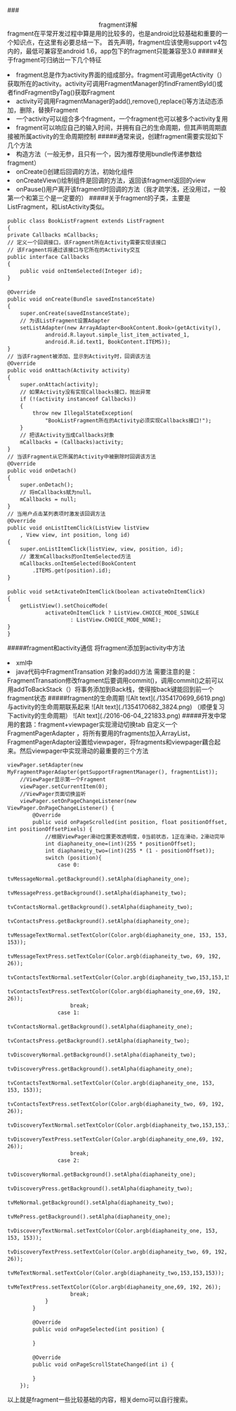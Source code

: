###<center>fragment详解</center>
fragment在平常开发过程中算是用的比较多的，也是android比较基础和重要的一个知识点，在这里有必要总结一下。
首先声明，fragment应该使用support v4包内的，最低可兼容至android 1.6，app包下的fragment只能兼容至3.0
#####关于fragment可归纳出一下几个特征
<li>fragment总是作为activity界面的组成部分。fragment可调用getActivity（）获取所在的activity。activity可调用FragmentManager的findFramentById()或者findFragmentByTag()获取Fragment
<li>activity可调用FragmentManager的add(),remove(),replace()等方法动态添加，删除，替换Fragment
<li>一个activity可以组合多个fragment，一个fragment也可以被多个activity复用
<li>fragment可以响应自己的输入时间，并拥有自己的生命周期，但其声明周期直接被所属activity的生命周期控制
#####通常来说，创建fragment需要实现如下几个方法
<li>构造方法（一般无参，且只有一个，因为推荐使用bundle传递参数给fragment）
<li>onCreate()创建后回调的方法，初始化组件
<li>onCreateView()绘制组件是回调的方法，返回该fragment返回的view
<li>onPause()用户离开该fragment时回调的方法（我才疏学浅，还没用过，一般第一个和第三个是一定要的）
#####关于fragment的子类，主要是ListFragment，和ListActivity类似。

    public class BookListFragment extends ListFragment
	{
	private Callbacks mCallbacks;
	// 定义一个回调接口，该Fragment所在Activity需要实现该接口
	// 该Fragment将通过该接口与它所在的Activity交互
	public interface Callbacks
	{
		public void onItemSelected(Integer id);
	}

	@Override
	public void onCreate(Bundle savedInstanceState)
	{
		super.onCreate(savedInstanceState);
		// 为该ListFragment设置Adapter
		setListAdapter(new ArrayAdapter<BookContent.Book>(getActivity(),
				android.R.layout.simple_list_item_activated_1,
				android.R.id.text1, BookContent.ITEMS));
	}
	// 当该Fragment被添加、显示到Activity时，回调该方法
	@Override
	public void onAttach(Activity activity)
	{
		super.onAttach(activity);
		// 如果Activity没有实现Callbacks接口，抛出异常
		if (!(activity instanceof Callbacks))
		{
			throw new IllegalStateException(
				"BookListFragment所在的Activity必须实现Callbacks接口!");
		}
		// 把该Activity当成Callbacks对象
		mCallbacks = (Callbacks)activity;
	}
	// 当该Fragment从它所属的Activity中被删除时回调该方法
	@Override
	public void onDetach()
	{
		super.onDetach();
		// 将mCallbacks赋为null。
		mCallbacks = null;
	}
	// 当用户点击某列表项时激发该回调方法
	@Override
	public void onListItemClick(ListView listView
		, View view, int position, long id)
	{
		super.onListItemClick(listView, view, position, id);
		// 激发mCallbacks的onItemSelected方法
		mCallbacks.onItemSelected(BookContent
			.ITEMS.get(position).id);
	}

	public void setActivateOnItemClick(boolean activateOnItemClick)
	{
		getListView().setChoiceMode(
				activateOnItemClick ? ListView.CHOICE_MODE_SINGLE
						: ListView.CHOICE_MODE_NONE);
	}
	}
#####fragment和activity通信
将fragment添加到activity中方法
<li>xml中<fragment.../>
<li>java代码中FragmentTransation
对象的add()方法
需要注意的是：FragmentTransation修改fragment后要调用commit()，调用commit()之前可以用addToBackStack（）将事务添加到Back栈，使得按back键能回到前一个fragment状态
#####fragment的生命周期
![Alt text](./1354170699_6619.png)
与activity的生命周期联系起来
![Alt text](./1354170682_3824.png)
（顺便复习下activity的生命周期）
![Alt text](./2016-06-04_221833.png)
#####开发中常用的套路：fragment+viewpager实现滑动切换tab
自定义一个FragmentPagerAdapter ，将所有要用的fragments加入ArrayList，FragmentPagerAdapter设置给viewpager，将fragments和viewpager藕合起来。然后viewpager中实现滑动的最重要的三个方法

    viewPager.setAdapter(new MyFragmentPagerAdapter(getSupportFragmentManager(), fragmentList));
        //ViewPager显示第一个Fragment
        viewPager.setCurrentItem(0);
        //ViewPager页面切换监听
        viewPager.setOnPageChangeListener(new ViewPager.OnPageChangeListener() {
            @Override
            public void onPageScrolled(int position, float positionOffset, int positionOffsetPixels) {
                //根据ViewPager滑动位置更改透明度，0当前状态，1正在滑动，2滑动完毕
                int diaphaneity_one=(int)(255 * positionOffset);
                int diaphaneity_two=(int)(255 * (1 - positionOffset));
                switch (position){
                    case 0:
                        tvMessageNormal.getBackground().setAlpha(diaphaneity_one);
                        tvMessagePress.getBackground().setAlpha(diaphaneity_two);
                        tvContactsNormal.getBackground().setAlpha(diaphaneity_two);
                        tvContactsPress.getBackground().setAlpha(diaphaneity_one);
                        tvMessageTextNormal.setTextColor(Color.argb(diaphaneity_one, 153, 153, 153));
                        tvMessageTextPress.setTextColor(Color.argb(diaphaneity_two, 69, 192, 26));
                        tvContactsTextNormal.setTextColor(Color.argb(diaphaneity_two,153,153,153));
                        tvContactsTextPress.setTextColor(Color.argb(diaphaneity_one,69, 192, 26));
                        break;
                    case 1:
                        tvContactsNormal.getBackground().setAlpha(diaphaneity_one);
                        tvContactsPress.getBackground().setAlpha(diaphaneity_two);
                        tvDiscoveryNormal.getBackground().setAlpha(diaphaneity_two);
                        tvDiscoveryPress.getBackground().setAlpha(diaphaneity_one);
                        tvContactsTextNormal.setTextColor(Color.argb(diaphaneity_one, 153, 153, 153));
                        tvContactsTextPress.setTextColor(Color.argb(diaphaneity_two, 69, 192, 26));
                        tvDiscoveryTextNormal.setTextColor(Color.argb(diaphaneity_two,153,153,153));
                        tvDiscoveryTextPress.setTextColor(Color.argb(diaphaneity_one,69, 192, 26));
                        break;
                    case 2:
                        tvDiscoveryNormal.getBackground().setAlpha(diaphaneity_one);
                        tvDiscoveryPress.getBackground().setAlpha(diaphaneity_two);
                        tvMeNormal.getBackground().setAlpha(diaphaneity_two);
                        tvMePress.getBackground().setAlpha(diaphaneity_one);
                        tvDiscoveryTextNormal.setTextColor(Color.argb(diaphaneity_one, 153, 153, 153));
                        tvDiscoveryTextPress.setTextColor(Color.argb(diaphaneity_two, 69, 192, 26));
                        tvMeTextNormal.setTextColor(Color.argb(diaphaneity_two,153,153,153));
                        tvMeTextPress.setTextColor(Color.argb(diaphaneity_one,69, 192, 26));
                        break;
                }
            }

            @Override
            public void onPageSelected(int position) {

            }

            @Override
            public void onPageScrollStateChanged(int i) {

            }
        });
以上就是fragment一些比较基础的内容，相关demo可以自行搜索。
